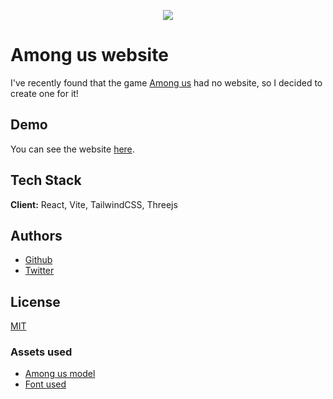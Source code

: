 
<p align="center">
  <img src="https://cdn.akamai.steamstatic.com/steam/apps/945360/header.jpg?t=1646296970" />
</p>


# Among us website

I've recently found that the game [Among us](https://store.steampowered.com/app/945360/Among_Us/) had no website, so I decided to create one for it!


## Demo

You can see the website [here](https://among-us-website-rho.vercel.app/).

## Tech Stack

**Client:** React, Vite, TailwindCSS, Threejs


## Authors


- [Github](https://www.github.com/kseikyo)
- [Twitter](https://twitter.com/lucasemanuelss)

## License

[MIT](https://choosealicense.com/licenses/mit/)


### Assets used

- [Among us model](https://sketchfab.com/3d-models/among-us-character-model-129a4888cac04f28958034217b434903)
- [Font used](https://fonts.google.com/specimen/Rock+Salt?query=rock+salt&preview.text=among%20us&preview.text_type=custom)
